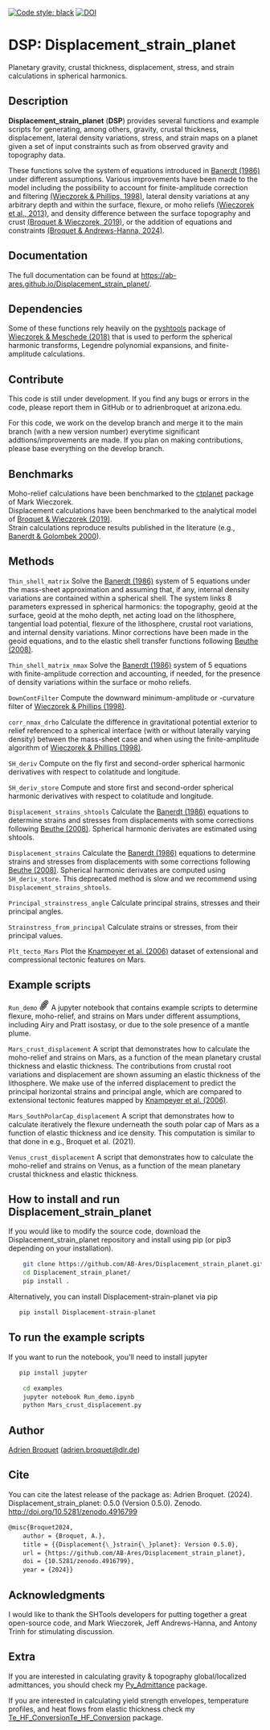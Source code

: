 [![Code style: black](https://img.shields.io/badge/code%20style-black-000000.svg)](https://github.com/psf/black)
[![DOI](https://zenodo.org/badge/DOI/10.5281/zenodo.4916799.svg)](http://doi.org/10.5281/zenodo.4916799)

# DSP: Displacement_strain_planet
Planetary gravity, crustal thickness, displacement, stress, and strain calculations in spherical harmonics.

## Description
**Displacement_strain_planet** (**DSP**) provides several functions and example scripts for generating, among others, gravity, crustal thickness, displacement, lateral density variations, stress, and strain maps on a planet given a set of input constraints such as from observed gravity and topography data.

These functions solve the system of equations introduced in [Banerdt (1986)](https://agupubs.onlinelibrary.wiley.com/doi/abs/10.1029/JB091iB01p00403) under different assumptions. Various improvements have been made to the model including the possibility to account for finite-amplitude correction and filtering [(Wieczorek & Phillips, 1998)](https://agupubs.onlinelibrary.wiley.com/doi/abs/10.1029/97JE03136), lateral density variations at any arbitrary depth and within the surface, flexure, or moho reliefs [(Wieczorek et al., 2013)](https://science.sciencemag.org/content/early/2012/12/04/science.1231530?versioned=true), and density difference between the surface topography and crust [(Broquet & Wieczorek, 2019)](https://agupubs.onlinelibrary.wiley.com/doi/abs/10.1029/2019JE005959), or the addition of equations and constraints [(Broquet & Andrews-Hanna, 2024)](https://doi.org/10.1016/j.icarus.2023.115846).

## Documentation
The full documentation can be found at https://ab-ares.github.io/Displacement_strain_planet/.

## Dependencies
Some of these functions rely heavily on the [pyshtools](https://shtools.github.io/SHTOOLS/) package of [Wieczorek & Meschede (2018)](https://agupubs.onlinelibrary.wiley.com/doi/full/10.1029/2018GC007529) that is used to perform the spherical harmonic transforms, Legendre polynomial expansions, and finite-amplitude calculations.

## Contribute
This code is still under development. If you find any bugs or errors in the code, please report them in GitHub or to adrienbroquet at arizona.edu.

For this code, we work on the develop branch and merge it to the main branch (with a new version number) everytime significant addtions/improvements are made. If you plan on making contributions, please base everything on the develop branch.

## Benchmarks
Moho-relief calculations have been benchmarked to the [ctplanet](https://github.com/MarkWieczorek/ctplanet) package of Mark Wieczorek.  
Displacement calculations have been benchmarked to the analytical model of [Broquet & Wieczorek (2019)](https://agupubs.onlinelibrary.wiley.com/doi/abs/10.1029/2019JE005959).  
Strain calculations reproduce results published in the literature (e.g., [Banerdt & Golombek 2000](https://www.lpi.usra.edu/meetings/lpsc2000/pdf/2038.pdf)). 

## Methods
`Thin_shell_matrix` Solve the [Banerdt (1986)](https://agupubs.onlinelibrary.wiley.com/doi/abs/10.1029/JB091iB01p00403) system of 5 equations under the mass-sheet approximation and assuming that, if any, internal density variations are contained within a spherical shell. The system links 8 parameters expressed in spherical harmonics: the topography, geoid at the surface, geoid at the moho depth, net acting load on the lithosphere, tangential load potential, flexure of the lithosphere, crustal root variations, and internal density variations. Minor corrections have been made in the geoid equations, and to the elastic shell transfer functions following [Beuthe (2008)](https://onlinelibrary.wiley.com/doi/full/10.1111/j.1365-246X.2007.03671.x).

`Thin_shell_matrix_nmax` Solve the [Banerdt (1986)](https://agupubs.onlinelibrary.wiley.com/doi/abs/10.1029/JB091iB01p00403) system of 5 equations with finite-amplitude correction and accounting, if needed, for the presence of density variations within the surface or moho reliefs.

`DownContFilter` Compute the downward minimum-amplitude or -curvature filter of [Wieczorek & Phillips (1998)](https://agupubs.onlinelibrary.wiley.com/doi/abs/10.1029/97JE03136).

`corr_nmax_drho` Calculate the difference in gravitational potential exterior to relief referenced to a spherical interface (with or without laterally varying density) between the mass-sheet case and when using the finite-amplitude algorithm of [Wieczorek & Phillips (1998)](https://agupubs.onlinelibrary.wiley.com/doi/abs/10.1029/97JE03136).

`SH_deriv` Compute on the fly first and second-order spherical harmonic derivatives with respect to colatitude and longitude.

`SH_deriv_store` Compute and store first and second-order spherical harmonic derivatives with respect to colatitude and longitude.

`Displacement_strains_shtools` Calculate the [Banerdt (1986)](https://agupubs.onlinelibrary.wiley.com/doi/abs/10.1029/JB091iB01p00403) equations to determine strains and stresses from displacements with some corrections following [Beuthe (2008)](https://onlinelibrary.wiley.com/doi/full/10.1111/j.1365-246X.2007.03671.x). Spherical harmonic derivates are estimated using shtools.

`Displacement_strains` Calculate the [Banerdt (1986)](https://agupubs.onlinelibrary.wiley.com/doi/abs/10.1029/JB091iB01p00403) equations to determine strains and stresses from displacements with some corrections following [Beuthe (2008)](https://onlinelibrary.wiley.com/doi/full/10.1111/j.1365-246X.2007.03671.x). Spherical harmonic derivates are computed using `SH_deriv_store`. This deprecated method is slow and we recommend using `Displacement_strains_shtools`.

`Principal_strainstress_angle` Calculate principal strains, stresses and their principal angles.

`Strainstress_from_principal` Calculate strains or stresses, from their principal values.

`Plt_tecto_Mars` Plot the [Knampeyer et al. (2006)](https://agupubs.onlinelibrary.wiley.com/doi/full/10.1029/2006JE002708) dataset of extensional and compressional tectonic features on Mars.

## Example scripts
`Run_demo`  [<img src="misc/link1.svg" width="20">](https://ab-ares.github.io/Displacement_strain_planet/notebooks/Run_demo.html) A jupyter notebook that contains example scripts to determine flexure, moho-relief, and strains on Mars under different assumptions, including Airy and Pratt isostasy, or due to the sole presence of a mantle plume.

`Mars_crust_displacement` A script that demonstrates how to calculate the moho-relief and strains on Mars, as a function of the mean planetary crustal thickness and elastic thickness. The contributions from crustal root variations and displacement are shown assuming an elastic thickness of the lithosphere. We make use of the inferred displacement to predict the principal horizontal strains and principal angle, which are compared to extensional tectonic features mapped by [Knampeyer et al. (2006)](https://agupubs.onlinelibrary.wiley.com/doi/full/10.1029/2006JE002708). 

`Mars_SouthPolarCap_displacement` A script that demonstrates how to calculate iteratively the flexure underneath the south polar cap of Mars as a function of elastic thickness and ice density. This computation is similar to that done in e.g., Broquet et al. (2021). 

`Venus_crust_displacement` A script that demonstrates how to calculate the moho-relief and strains on Venus, as a function of the mean planetary crustal thickness and elastic thickness. 

## How to install and run Displacement_strain_planet
If you would like to modify the source code, download the Displacement_strain_planet repository and install using pip (or pip3 depending on your installation).
```bash
    git clone https://github.com/AB-Ares/Displacement_strain_planet.git
    cd Displacement_strain_planet/
    pip install .
```
Alternatively, you can install Displacement-strain-planet via pip
```bash
   pip install Displacement-strain-planet
```

## To run the example scripts
If you want to run the notebook, you'll need to install jupyter
```bash
   pip install jupyter
```

```bash
    cd examples
    jupyter notebook Run_demo.ipynb
    python Mars_crust_displacement.py
```

## Author
[Adrien Broquet](https://ab-ares.github.io/website/) (adrien.broquet@dlr.de)

## Cite
You can cite the latest release of the package as:
Adrien Broquet. (2024). Displacement_strain_planet: 0.5.0 (Version 0.5.0). Zenodo. http://doi.org/10.5281/zenodo.4916799

```bash
@misc{Broquet2024,
    author = {Broquet, A.},
    title = {{Displacement{\_}strain{\_}planet}: Version 0.5.0},
    url = {https://github.com/AB-Ares/Displacement_strain_planet},
    doi = {10.5281/zenodo.4916799},
    year = {2024}}
```

## Acknowledgments
I would like to thank the SHTools developers for putting together a great open-source code, and Mark Wieczorek, Jeff Andrews-Hanna, and Antony Trinh for stimulating discussion. 

## Extra
If you are interested in calculating gravity & topography global/localized admittances, you should check my [Py_Admittance](https://github.com/AB-Ares/Py_Admittance) package.

If you are interested in calculating yield strength envelopes, temperature profiles, and heat flows from elastic thickness check my [Te_HF_ConversionTe_HF_Conversion](https://github.com/AB-Ares/Te_HF_Conversion) package.

